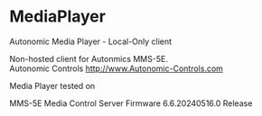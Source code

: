 # MediaPlayer
Autonomic Media Player  - Local-Only client

Non-hosted client for Autonmics MMS-5E.  
Autonomic Controls
http://www.Autonomic-Controls.com

Media Player tested on

MMS-5E Media Control Server
Firmware 6.6.20240516.0 Release

